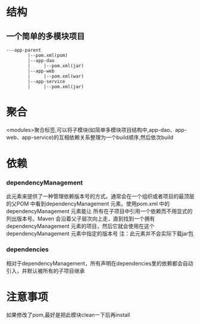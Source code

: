 # 结构
## 一个简单的多模块项目
```
---app-parent
        |--pom.xml(pom)
        |--app-dao
        |     |--pom.xml(jar)
        |--app-web
        |     |--pom.xml(war)
        |--app-service
        |     |--pom.xml(jar)
```
# 聚合
\<modules\>聚合标签,可以将子模块(如简单多模块项目结构中,app-dao、app-web、app-service)的互相依赖关系整理为一个build顺序,然后依次build
# 依赖
### dependencyManagement 
此元素来提供了一种管理依赖版本号的方式。通常会在一个组织或者项目的最顶层的父POM 中看到dependencyManagement 元素。使用pom.xml 中的dependencyManagement 元素能让
所有在子项目中引用一个依赖而不用显式的列出版本号。Maven 会沿着父子层次向上走，直到找到一个拥有dependencyManagement 元素的项目，然后它就会使用在这个dependencyManagement 元素中指定的版本号
注：此元素并不会实际下载jar包
### dependencies
相对于dependencyManagement，所有声明在dependencies里的依赖都会自动引入，并默认被所有的子项目继承
# 注意事项
如果修改了pom,最好是把此模块clean一下后再install
